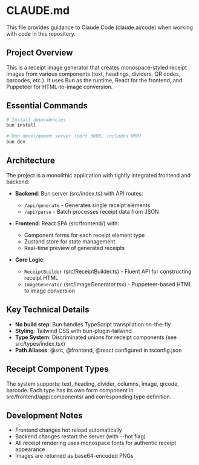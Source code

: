 # CLAUDE.md

This file provides guidance to Claude Code (claude.ai/code) when working with code in this repository.

## Project Overview

This is a receipt image generator that creates monospace-styled receipt images from various components (text, headings, dividers, QR codes, barcodes, etc.). It uses Bun as the runtime, React for the frontend, and Puppeteer for HTML-to-image conversion.

## Essential Commands

```bash
# Install dependencies
bun install

# Run development server (port 3000, includes HMR)
bun dev
```

## Architecture

The project is a monolithic application with tightly integrated frontend and backend:

- **Backend**: Bun server (src/index.ts) with API routes:
  - `/api/generate` - Generates single receipt elements
  - `/api/parse` - Batch processes receipt data from JSON
  
- **Frontend**: React SPA (src/frontend/) with:
  - Component forms for each receipt element type
  - Zustand store for state management
  - Real-time preview of generated receipts

- **Core Logic**: 
  - `ReceiptBuilder` (src/ReceiptBuilder.ts) - Fluent API for constructing receipt HTML
  - `ImageGenerator` (src/ImageGenerator.tsx) - Puppeteer-based HTML to image conversion

## Key Technical Details

- **No build step**: Bun handles TypeScript transpilation on-the-fly
- **Styling**: Tailwind CSS with bun-plugin-tailwind
- **Type System**: Discriminated unions for receipt components (see src/types/index.tsx)
- **Path Aliases**: @src, @frontend, @react configured in tsconfig.json

## Receipt Component Types

The system supports: text, heading, divider, columns, image, qrcode, barcode. Each type has its own form component in src/frontend/app/components/ and corresponding type definition.

## Development Notes

- Frontend changes hot reload automatically
- Backend changes restart the server (with --hot flag)
- All receipt rendering uses monospace fonts for authentic receipt appearance
- Images are returned as base64-encoded PNGs